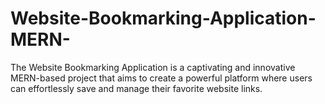# Website-Bookmarking-Application-MERN-
The Website Bookmarking Application is a captivating and innovative MERN-based project that aims to create a powerful platform where users can effortlessly save and manage their favorite website links.
